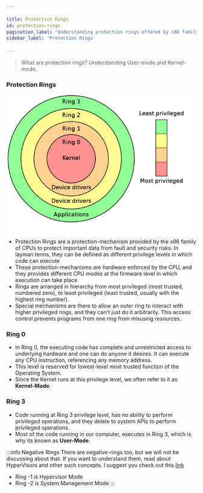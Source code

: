 ```yaml
---

title: Protection Rings
id: protection-rings
pagination_label: 'Understanding protection rings offered by x86 family of CPUs'
sidebar_label: 'Protection Rings'

---
```


>What are protection rings? Understanding User-mode and Kernel-mode.

### Protection Rings

![Protection Rings in x86 CPUs](/img/docs/os/kernel/rings.png)

- Protection Rings are a protection-mechanism provided by the x86 family of CPUs to protect important data from fault and security risks. In layman terms, they can be defined as different privilege levels in which code can execute
- These protection-mechanisms are hardware enforced by the CPU, and they provides different CPU modes at the firmware level in which execution can take place
- Rings are arranged in hierarchy from most privileged (most trusted, numbered zero), to least privileged (least trusted, usually with the highest ring number).
- Special mechanisms are there to allow an outer ring to interact with higher privileged rings, and they can't just do it arbitrarily. This access control prevents programs from one ring from misusing resources.

### Ring 0
- In Ring 0, the executing code has complete and unrestricted access to underlying hardware and one can do anyone it desires. It can execute any CPU instruction, referencing any memory address.
- This level is reserved for lowest-level most trusted function of the Operating System.
- Since the Kernel runs at this privilege level, we often refer to it as **Kernel-Mode**.


### Ring 3

- Code running at Ring 3 privilege level, has no ability to perform privileged operations, and they delete to system APIs to perform privileged operations.
- Most of the code running in our computer, executes in Ring 3, which is why its known as **User-Mode**.

:::info Negative Rings
There are negative-rings too, but we will not be discussing about that. If you want to understand them, read about HyperVisors and other such concepts. I suggest you check out this [link](https://www.virtuatopia.com/index.php?title=An_Overview_of_Virtualization_Techniques)

- Ring -1 is Hypervisor Mode
- Ring -2 is System Management Mode
:::


